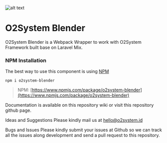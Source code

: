 ![alt text](https://repository-images.githubusercontent.com/165248125/bc2fe680-5ca0-11ea-885f-922c34b5f7f6 "O2System Blender Package")

# O2System Blender
O2System Blender is a Webpack Wrapper to work with O2System Framework built base on Laravel Mix.

### NPM Installation

The best way to use this component is using [NPM](https://npmjs.com)
```
npm i o2system-blender
```
> NPM: [https://www.npmjs.com/package/o2system-blender](https://www.npmjs.com/package/o2system-blender)

Documentation is available on this repository wiki or visit this repository github page.

Ideas and Suggestions
Please kindly mail us at [hello@o2system.id](mailto:hello@o2system.id)

Bugs and Issues
Please kindly submit your issues at Github so we can track all the issues along development and send a pull request to this repository.
